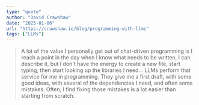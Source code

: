 ```yaml
---
type: "quote"
author: "David Crawshaw"
date: "2025-01-06"
url: "https://crawshaw.io/blog/programming-with-llms"
tags: ["LLMs"]
---
```


> A lot of the value I personally get out of chat-driven programming is I reach a point in the day when I know what needs to be written, I can describe it, but I don't have the energy to create a new file, start typing, then start looking up the libraries I need... LLMs perform that service for me in programming. They give me a first draft, with some good ideas, with several of the dependencies I need, and often some mistakes. Often, I find fixing those mistakes is a lot easier than starting from scratch.